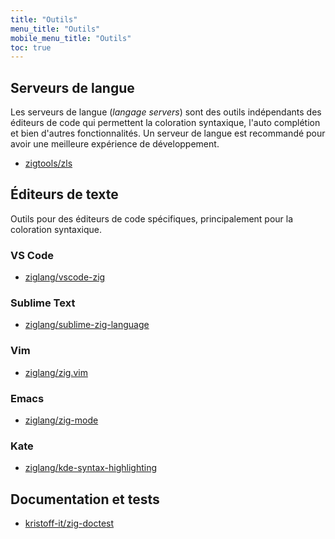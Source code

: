 ```yaml
---
title: "Outils"
menu_title: "Outils"
mobile_menu_title: "Outils"
toc: true
---
```


## Serveurs de langue
Les serveurs de langue (*langage servers*) sont des outils indépendants des éditeurs de code qui permettent la coloration syntaxique, l'auto complétion et bien d'autres fonctionnalités.
Un serveur de langue est recommandé pour avoir une meilleure expérience de développement.

- [zigtools/zls](https://github.com/zigtools/zls)

## Éditeurs de texte
Outils pour des éditeurs de code spécifiques, principalement pour la coloration syntaxique.

### VS Code
- [ziglang/vscode-zig](https://github.com/ziglang/vscode-zig)

### Sublime Text
- [ziglang/sublime-zig-language](https://github.com/ziglang/sublime-zig-language)

### Vim
- [ziglang/zig.vim](https://github.com/ziglang/zig.vim)

### Emacs
- [ziglang/zig-mode](https://github.com/ziglang/zig-mode)

### Kate
- [ziglang/kde-syntax-highlighting](https://github.com/ziglang/kde-syntax-highlighting)

## Documentation et tests
- [kristoff-it/zig-doctest](https://github.com/kristoff-it/zig-doctest)

